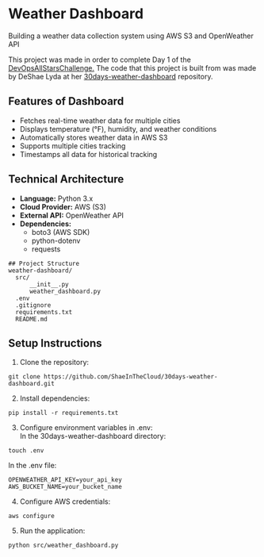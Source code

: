 # Weather Dashboard
Building a weather data collection system using AWS S3 and OpenWeather API

This project was made in order to complete Day 1 of the [DevOpsAllStarsChallenge.](https://www.youtube.com/watch?v=A95XBJFOqjw)
The code that this project is built from was made by DeShae Lyda at her [30days-weather-dashboard](https://github.com/ShaeInTheCloud/30days-weather-dashboard.git) repository.

## Features of Dashboard
- Fetches real-time weather data for multiple cities
- Displays temperature (°F), humidity, and weather conditions
- Automatically stores weather data in AWS S3
- Supports multiple cities tracking
- Timestamps all data for historical tracking

## Technical Architecture
- **Language:** Python 3.x
- **Cloud Provider:** AWS (S3)
- **External API:** OpenWeather API
- **Dependencies:** 
  - boto3 (AWS SDK)
  - python-dotenv
  - requests

```
## Project Structure
weather-dashboard/
  src/
      __init__.py
      weather_dashboard.py
  .env
  .gitignore
  requirements.txt
  README.md
  ```

## Setup Instructions
1. Clone the repository:
```
git clone https://github.com/ShaeInTheCloud/30days-weather-dashboard.git
```

2. Install dependencies:
 ```
pip install -r requirements.txt
```

3. Configure environment variables in .env:\
In the 30days-weather-dashboard directory:
```
touch .env
```
In the .env file:
```
OPENWEATHER_API_KEY=your_api_key
AWS_BUCKET_NAME=your_bucket_name
```

4. Configure AWS credentials:
```
aws configure
```

5. Run the application:
 ```
python src/weather_dashboard.py
```


